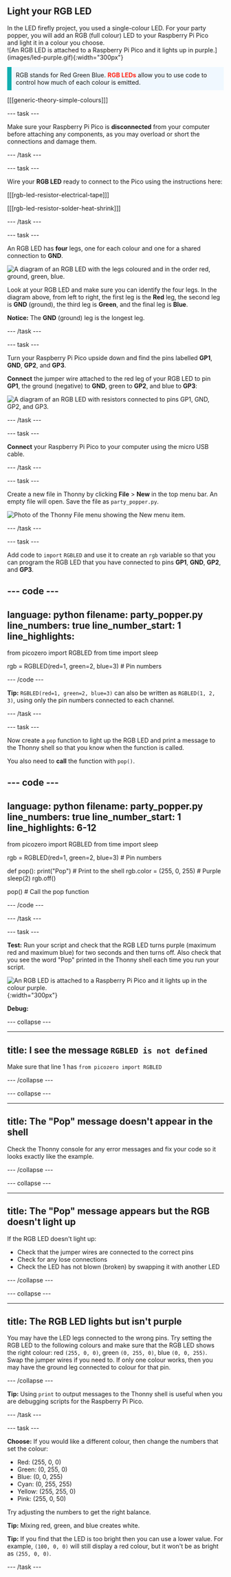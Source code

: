 ## Light your RGB LED

<div style="display: flex; flex-wrap: wrap">
<div style="flex-basis: 200px; flex-grow: 1; margin-right: 15px;">
In the LED firefly project, you used a single-colour LED. For your party popper, you will add an RGB (full colour) LED to your Raspberry Pi Pico and light it in a colour you choose.
</div>
<div>
![An RGB LED is attached to a Raspberry Pi Pico and it lights up in purple.](images/led-purple.gif){:width="300px"}
</div>
</div>

<p style='border-left: solid; border-width:10px; border-color: #0faeb0; background-color: aliceblue; padding: 10px;'>
RGB stands for Red Green Blue. <span style="color: #ff2416"><b>RGB LEDs</b></span> allow you to use code to control how much of each colour is emitted.
</p>

[[[generic-theory-simple-colours]]]

--- task ---

Make sure your Raspberry Pi Pico is **disconnected** from your computer before attaching any components, as you may overload or short the connections and damage them. 

--- /task ---

--- task ---

Wire your **RGB LED** ready to connect to the Pico using the instructions here:

[[[rgb-led-resistor-electrical-tape]]]

[[[rgb-led-resistor-solder-heat-shrink]]]

--- /task ---

--- task ---

An RGB LED has **four** legs, one for each colour and one for a shared connection to **GND**.

![A diagram of an RGB LED with the legs coloured and in the order red, ground, green, blue.](images/rgb-led-legs.png)

Look at your RGB LED and make sure you can identify the four legs. In the diagram above, from left to right, the first leg is the **Red** leg, the second leg is **GND** (ground), the third leg is **Green**, and the final leg is **Blue**.

**Notice:** The **GND** (ground) leg is the longest leg.

--- /task ---

--- task ---

Turn your Raspberry Pi Pico upside down and find the pins labelled **GP1**, **GND**, **GP2**, and **GP3**. 

**Connect** the jumper wire attached to the red leg of your RGB LED to pin **GP1**, the ground (negative) to **GND**, green to **GP2**, and blue to **GP3**:

![A diagram of an RGB LED with resistors connected to pins GP1, GND, GP2, and GP3.](images/rgb-led-diagram.png)

--- /task ---

--- task ---

**Connect** your Raspberry Pi Pico to your computer using the micro USB cable. 

--- /task ---

--- task ---

Create a new file in Thonny by clicking **File** > **New** in the top menu bar. An empty file will open. Save the file as `party_popper.py`.

![Photo of the Thonny File menu showing the New menu item.](images/new_thonny.png)

--- /task ---

--- task ---

Add code to `import` `RGBLED` and use it to create an `rgb` variable so that you can program the RGB LED that you have connected to pins **GP1**, **GND**, **GP2**, and **GP3**. 

--- code ---
---
language: python
filename: party_popper.py
line_numbers: true
line_number_start: 1
line_highlights: 
---
from picozero import RGBLED
from time import sleep

rgb = RGBLED(red=1, green=2, blue=3) # Pin numbers 

--- /code ---

**Tip:** `RGBLED(red=1, green=2, blue=3)` can also be written as `RGBLED(1, 2, 3)`, using only the pin numbers connected to each channel.

--- /task ---

--- task ---

Now create a `pop` function to light up the RGB LED and print a message to the Thonny shell so that you know when the function is called. 

You also need to **call** the function with `pop()`.

--- code ---
---
language: python
filename: party_popper.py
line_numbers: true
line_number_start: 1
line_highlights: 6-12
---
from picozero import RGBLED
from time import sleep

rgb = RGBLED(red=1, green=2, blue=3) # Pin numbers 

def pop():
    print("Pop") # Print to the shell
    rgb.color = (255, 0, 255) # Purple
    sleep(2)
    rgb.off()

pop() # Call the pop function

--- /code ---

--- /task ---

--- task ---

**Test:** Run your script and check that the RGB LED turns purple (maximum red and maximum blue) for two seconds and then turns off. Also check that you see the word "Pop" printed in the Thonny shell each time you run your script.

![An RGB LED is attached to a Raspberry Pi Pico and it lights up in the colour purple.](images/led-purple.gif){:width="300px"}

**Debug:**

--- collapse ---

---
title: I see the message `RGBLED is not defined`
---

Make sure that line 1 has `from picozero import RGBLED`

--- /collapse ---

--- collapse ---

---
title: The "Pop" message doesn't appear in the shell
---

Check the Thonny console for any error messages and fix your code so it looks exactly like the example. 

--- /collapse ---

--- collapse ---

---
title: The "Pop" message appears but the RGB doesn't light up 
---

If the RGB LED doesn't light up:
+ Check that the jumper wires are connected to the correct pins 
+ Check for any lose connections 
+ Check the LED has not blown (broken) by swapping it with another LED

--- /collapse ---

--- collapse ---

---
title: The RGB LED lights but isn't purple
---

You may have the LED legs connected to the wrong pins. Try setting the RGB LED to the following colours and make sure that the RGB LED shows the right colour: red `(255, 0, 0)`, green `(0, 255, 0)`, blue `(0, 0, 255)`. Swap the jumper wires if you need to. If only one colour works, then you may have the ground leg connected to colour for that pin. 

--- /collapse ---

**Tip:** Using `print` to output messages to the Thonny shell is useful when you are debugging scripts for the Raspberry Pi Pico. 

--- /task ---

--- task ---

**Choose:** If you would like a different colour, then change the numbers that set the colour:

+ Red: (255, 0, 0)
+ Green: (0, 255, 0)
+ Blue: (0, 0, 255)
+ Cyan: (0, 255, 255)
+ Yellow: (255, 255, 0)
+ Pink: (255, 0, 50)

Try adjusting the numbers to get the right balance. 

**Tip:** Mixing red, green, and blue creates white.

**Tip:** If you find that the LED is too bright then you can use a lower value. For example, `(100, 0, 0)` will still display a red colour, but it won't be as bright as `(255, 0, 0)`.

--- /task ---
